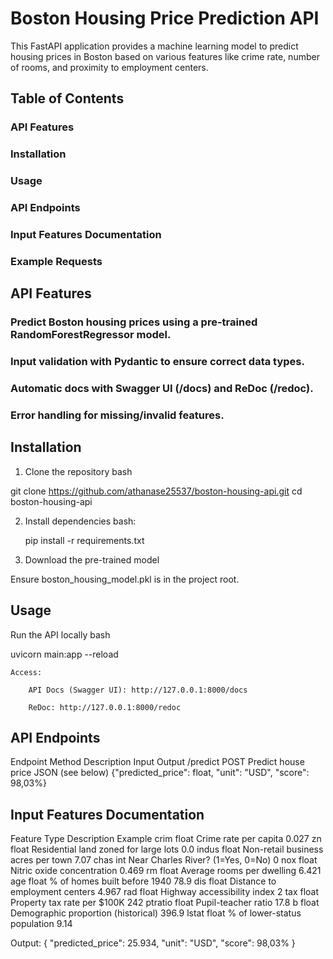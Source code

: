 # Boston Housing Price Prediction API

This FastAPI application provides a machine learning model to predict housing prices in Boston based on various features like crime rate, number of rooms, and proximity to employment centers.
## Table of Contents

###    API Features

###    Installation

###    Usage

###    API Endpoints

###    Input Features Documentation

###    Example Requests

## API Features

###    Predict Boston housing prices using a pre-trained RandomForestRegressor model.

###    Input validation with Pydantic to ensure correct data types.

###    Automatic docs with Swagger UI (/docs) and ReDoc (/redoc).

###    Error handling for missing/invalid features.

## Installation
1. Clone the repository
bash

git clone https://github.com/athanase25537/boston-housing-api.git
cd boston-housing-api

2. Install dependencies
bash:

    pip install -r requirements.txt

3. Download the pre-trained model

Ensure boston_housing_model.pkl is in the project root.
## Usage
Run the API locally
bash

uvicorn main:app --reload

    Access:

        API Docs (Swagger UI): http://127.0.0.1:8000/docs

        ReDoc: http://127.0.0.1:8000/redoc


## API Endpoints
Endpoint	Method	Description	Input	Output
/predict	POST	Predict house price	JSON (see below)	{"predicted_price": float, "unit": "USD", "score": 98,03%}

## Input Features Documentation
Feature	Type	Description	Example
crim	float	Crime rate per capita	0.027
zn	float	Residential land zoned for large lots	0.0
indus	float	Non-retail business acres per town	7.07
chas	int	Near Charles River? (1=Yes, 0=No)	0
nox	float	Nitric oxide concentration	0.469
rm	float	Average rooms per dwelling	6.421
age	float	% of homes built before 1940	78.9
dis	float	Distance to employment centers	4.967
rad	float	Highway accessibility index	2
tax	float	Property tax rate per $100K	242
ptratio	float	Pupil-teacher ratio	17.8
b	float	Demographic proportion (historical)	396.9
lstat	float	% of lower-status population	9.14

Output:
{
    "predicted_price": 25.934,
    "unit": "USD", 
    "score": 98,03%
}